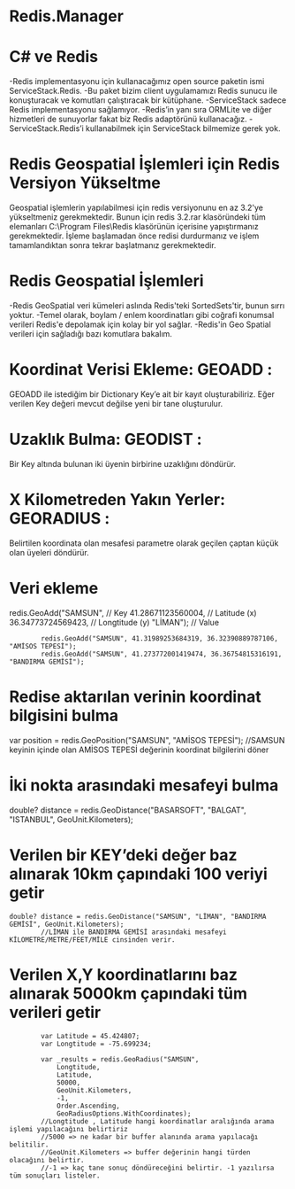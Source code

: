 # Redis.Manager

# C# ve Redis

-Redis implementasyonu için kullanacağımız open source paketin ismi ServiceStack.Redis. 
-Bu paket bizim client uygulamamızı Redis sunucu ile konuşturacak ve komutları çalıştıracak bir kütüphane. 
-ServiceStack sadece Redis implementasyonu sağlamıyor. 
-Redis’in yanı sıra ORMLite ve diğer hizmetleri de sunuyorlar fakat biz Redis adaptörünü kullanacağız. 
-ServiceStack.Redis’i kullanabilmek için ServiceStack bilmemize gerek yok.


# Redis Geospatial İşlemleri için Redis Versiyon Yükseltme

Geospatial işlemlerin yapılabilmesi için redis versiyonunu en az 3.2'ye yükseltmeniz gerekmektedir. 
Bunun için redis 3.2.rar klasöründeki tüm elemanları C:\Program Files\Redis klasörünün içerisine yapıştırmanız gerekmektedir.
İşleme başlamadan önce redisi durdurmanız ve işlem tamamlandıktan sonra tekrar başlatmanız gerekmektedir.

# Redis Geospatial İşlemleri

-Redis GeoSpatial veri kümeleri aslında Redis'teki SortedSets'tir, bunun sırrı yoktur. 
-Temel olarak, boylam / enlem koordinatları gibi coğrafi konumsal verileri Redis'e depolamak için kolay bir yol sağlar.
-Redis'in Geo Spatial verileri için sağladığı bazı komutlara bakalım.


# Koordinat Verisi Ekleme: GEOADD  : 
  GEOADD ile istediğim bir Dictionary Key’e ait bir kayıt oluşturabiliriz. Eğer verilen Key değeri mevcut değilse yeni bir tane oluşturulur.
# Uzaklık Bulma: GEODIST : 
  Bir Key altında bulunan iki üyenin birbirine uzaklığını döndürür.
# X Kilometreden Yakın Yerler: GEORADIUS :
  Belirtilen koordinata olan mesafesi parametre olarak geçilen çaptan küçük olan üyeleri döndürür.


# Veri ekleme
  redis.GeoAdd("SAMSUN",  // Key 
                41.28671123560004,  // Latitude (x)
                36.34773724569423,  // Longtitude (y)
                "LİMAN");           // Value

            redis.GeoAdd("SAMSUN", 41.31989253684319, 36.32390889787106, "AMİSOS TEPESİ");
            redis.GeoAdd("SAMSUN", 41.273772001419474, 36.36754815316191, "BANDIRMA GEMİSİ");


# Redise aktarılan verinin koordinat bilgisini bulma
  var position = redis.GeoPosition("SAMSUN", "AMİSOS TEPESİ");
            //SAMSUN keyinin içinde olan AMİSOS TEPESİ değerinin koordinat bilgilerini döner

# İki nokta arasındaki mesafeyi bulma
  double? distance = redis.GeoDistance("BASARSOFT", "BALGAT", "ISTANBUL", GeoUnit.Kilometers);

# Verilen bir KEY’deki değer baz alınarak 10km çapındaki 100 veriyi getir
    double? distance = redis.GeoDistance("SAMSUN", "LİMAN", "BANDIRMA GEMİSİ", GeoUnit.Kilometers);
            //LİMAN ile BANDIRMA GEMİSİ arasındaki mesafeyi KİLOMETRE/METRE/FEET/MİLE cinsinden verir.

# Verilen X,Y koordinatlarını baz alınarak 5000km çapındaki tüm verileri getir

            var Latitude = 45.424807;
            var Longtitude = -75.699234;

            var _results = redis.GeoRadius("SAMSUN",
                Longtitude,
                Latitude,
                50000,
                GeoUnit.Kilometers,
                -1,
                Order.Ascending,
                GeoRadiusOptions.WithCoordinates);
            //Longtitude , Latitude hangi koordinatlar aralığında arama işlemi yapılacağını belirtiriz
            //5000 => ne kadar bir buffer alanında arama yapılacağı belitilir.
            //GeoUnit.Kilometers => buffer değerinin hangi türden olacağını belirtir.
            //-1 => kaç tane sonuç döndüreceğini belirtir. -1 yazılırsa tüm sonuçları listeler.
            
